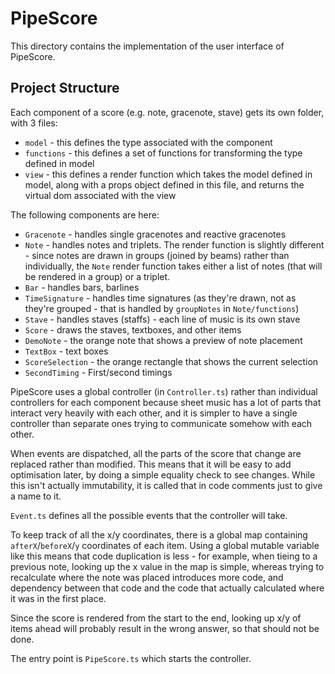 # PipeScore

This directory contains the implementation of the user interface of PipeScore.

## Project Structure

Each component of a score (e.g. note, gracenote, stave) gets its own folder, with 3 files:
* `model` - this defines the type associated with the component
* `functions` - this defines a set of functions for transforming the type defined in model
* `view` - this defines a render function which takes the model defined in model, along with a props object defined in this file, and returns the virtual dom associated with the view

The following components are here:
* `Gracenote` - handles single gracenotes and reactive gracenotes
* `Note` - handles notes and triplets. The render function is slightly different - since notes are drawn in groups (joined by beams) rather than individually, the `Note` render function takes either a list of notes (that will be rendered in a group) or a triplet.
* `Bar` - handles bars, barlines
* `TimeSignature` - handles time signatures (as they're drawn, not as they're grouped - that is handled by `groupNotes` in `Note/functions`)
* `Stave` - handles staves (staffs) - each line of music is its own stave
* `Score` - draws the staves, textboxes, and other items
* `DemoNote` - the orange note that shows a preview of note placement
* `TextBox` - text boxes
* `ScoreSelection` - the orange rectangle that shows the current selection
* `SecondTiming` - First/second timings


PipeScore uses a global controller (in `Controller.ts`) rather than individual controllers for each component because sheet music has a lot of parts that interact very heavily with each other, and it is simpler to have a single controller than separate ones trying to communicate somehow with each other.

When events are dispatched, all the parts of the score that change are replaced rather than modified. This means that it will be easy to add optimisation later, by doing a simple equality check to see changes. While this isn't actually immutability, it is called that in code comments just to give a name to it.

`Event.ts` defines all the possible events that the controller will take.

To keep track of all the x/y coordinates, there is a global map containing `afterX`/`beforeX`/`y` coordinates of each item. Using a global mutable variable like this means that code duplication is less - for example, when tieing to a previous note, looking up the x value in the map is simple, whereas trying to recalculate where the note was placed introduces more code, and dependency between that code and the code that actually calculated where it was in the first place.

Since the score is rendered from the start to the end, looking up x/y of items ahead will probably result in the wrong answer, so that should not be done.

The entry point is `PipeScore.ts` which starts the controller.
